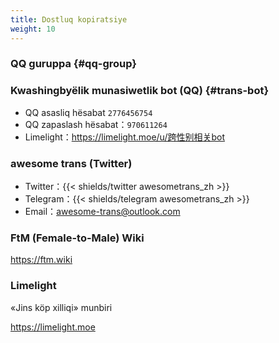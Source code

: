 ```yaml
---
title: Dostluq kopiratsiye
weight: 10
---
```


### QQ guruppa {#qq-group}

### Kwashingbyëlik munasiwetlik bot (QQ) {#trans-bot}

- QQ asasliq hësabat `2776456754`
- QQ zapaslash hësabat：`970611264`
- Limelight：<https://limelight.moe/u/跨性别相关bot>

### awesome trans <i class="trans-flag"></i> (Twitter)

- Twitter：{{< shields/twitter awesometrans_zh >}}
- Telegram：{{< shields/telegram awesometrans_zh >}}
- Email：<awesome-trans@outlook.com>

### FtM (Female-to-Male) Wiki

<https://ftm.wiki>

### Limelight

«Jins köp xilliqi» munbiri

<https://limelight.moe>
